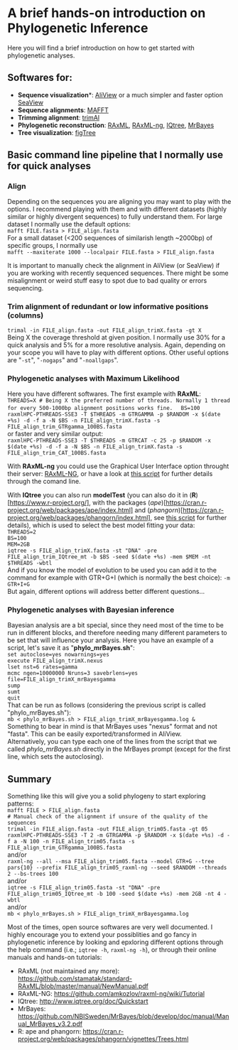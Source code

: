 # A brief hands-on introduction on Phylogenetic Inference  
Here you will find a brief introduction on how to get started with phylogenetic analyses.
  
## Softwares for:  
- **Sequence visualization***: [AliView](https://ormbunkar.se/aliview/) or a much simpler and faster option [SeaView](http://doua.prabi.fr/software/seaview)  
- **Sequence alignments**: [MAFFT](https://mafft.cbrc.jp/alignment/software/)  
- **Trimming alignment**: [trimAl](http://trimal.cgenomics.org/downloads)  
- **Phylogenetic reconstruction**: [RAxML](https://github.com/stamatak/standard-RAxML), [RAxML-ng](https://github.com/amkozlov/raxml-ng), [IQtree](http://www.iqtree.org/), [MrBayes](https://nbisweden.github.io/MrBayes/)  
- **Tree visualization**: [figTree](http://tree.bio.ed.ac.uk/software/figtree/)  
  
## Basic command line pipeline that I normally use for quick analyses  
  
### Align  
Depending on the sequences you are aligning you may want to play with the options. I recommend playing with them and with different datasets (highly similar or highly divergent sequences) to fully understand them.
For large dataset I normally use the default options:  
```mafft FILE.fasta > FILE_align.fasta```  
For a small dataset (<200 sequences of similarish length ~2000bp) of specific groups, I normally use  
```mafft --maxiterate 1000 --localpair FILE.fasta > FILE_align.fasta```  
  
It is important to manually check the alignment in AliView (or SeaView) if you are working with recently sequenced sequences. There might be some misalignment or weird stuff easy to spot due to bad quality or errors sequencing.  
  
### Trim alignment of redundant or low informative positions (columns)  
```trimal -in FILE_align.fasta -out FILE_align_trimX.fasta -gt X```  
Being X the coverage threshold at given position. I normally use 30% for a quick analysis and 5% for a more resolutive analysis. Again, depending on your scope you will have to play with different options. Other useful options are "```-st```", "```-nogaps```" and "```-noallgaps```".  
  
### Phylogenetic analyses with Maximum Likelihood  
Here you have different softwares. The first example with **RAxML**:  
```THREADS=X # Being X the preferred number of threads. Normally 1 thread for every 500-1000bp alignment positions works fine.  ```
```BS=100```  
```raxmlHPC-PTHREADS-SSE3 -T $THREADS -m GTRGAMMA -p $RANDOM -x $(date +%s) -d -f a -N $BS -n FILE_align_trimX.fasta -s FILE_align_trim_GTRgamma_100BS.fasta```  
or faster and very similar output:  
```raxmlHPC-PTHREADS-SSE3 -T $THREADS -m GTRCAT -c 25 -p $RANDOM -x $(date +%s) -d -f a -N $BS -n FILE_align_trimX.fasta -s FILE_align_trim_CAT_100BS.fasta```  
  
With **RAxML-ng** you could use the Graphical User Interface option throught their server: [RAxML-NG](https://raxml-ng.vital-it.ch/#/), or have a look at [this script](https://github.com/MiguelMSandin/phylogeniesKickStart/blob/main/scripts/3.2_RAxML-ng.sh) for further details through the comand line.  
  
With **IQtree** you can also run **modelTest** (you can also do it in (**R**)[https://www.r-project.org/], with the packages (*ape*)[https://cran.r-project.org/web/packages/ape/index.html] and (*phangorn*)[https://cran.r-project.org/web/packages/phangorn/index.html], see [this script](https://github.com/MiguelMSandin/phylogeniesKickStart/blob/main/scripts/3.5_PhyML_in_R.R) for further details), which is used to select the best model fitting your data:  
```THREADS=2```  
```BS=100```  
```MEM=2GB```  
```iqtree -s FILE_align_trimX.fasta -st "DNA" -pre FILE_align_trim_IQtree_mt -b $BS -seed $(date +%s) -mem $MEM -nt $THREADS -wbtl```  
And if you know the model of evolution to be used you can add it to the command for example with GTR+G+I (which is normally the best choice): ```-m GTR+I+G```  
But again, different options will address better different questions...  
  
### Phylogenetic analyses with Bayesian inference  
Bayesian analysis are a bit special, since they need most of the time to be run in different blocks, and therefore needing many different parameters to be set that will influence your analysis. Here you have an example of a script, let's save it as "**phylo_mrBayes.sh**":  
```set autoclose=yes nowarnings=yes```  
```execute FILE_align_trimX.nexus```  
```lset nst=6 rates=gamma```  
```mcmc ngen=10000000 Nruns=3 savebrlens=yes file=FILE_align_trimX_mrBayesgamma```  
```sump```  
```sumt```  
```quit```  
That can be run as follows (considering the previous script is called "phylo_mrBayes.sh"):  
```mb < phylo_mrBayes.sh > FILE_align_trimX_mrBayesgamma.log &```  
Something to bear in mind is that MrBayes uses "nexus" format and not "fasta". This can be easily exported/transformed in AliView.  
Alternatively, you can type each one of the lines from the script that we called *phylo_mrBayes.sh* directly in the MrBayes prompt (except for the first line, which sets the autoclosing).  
  
## Summary
Something like this will give you a solid phylogeny to start exploring patterns:  
```mafft FILE > FILE_align.fasta```  
```# Manual check of the alignment if unsure of the quality of the sequences```  
```trimal -in FILE_align.fasta -out FILE_align_trim05.fasta -gt 05```  
```raxmlHPC-PTHREADS-SSE3 -T 2 -m GTRGAMMA -p $RANDOM -x $(date +%s) -d -f a -N 100 -n FILE_align_trim05.fasta -s FILE_align_trim_GTRgamma_100BS.fasta```  
and/or  
```raxml-ng --all --msa FILE_align_trim05.fasta --model GTR+G --tree pars{10} --prefix FILE_align_trim05_raxml-ng --seed $RANDOM --threads 2 --bs-trees 100```  
and/or  
```iqtree -s FILE_align_trim05.fasta -st "DNA" -pre FILE_align_trim05_IQtree_mt -b 100 -seed $(date +%s) -mem 2GB -nt 4 -wbtl```  
and/or  
```mb < phylo_mrBayes.sh > FILE_align_trimX_mrBayesgamma.log```  
  
Most of the times, open source softwares are very well documented. I highly encourage you to extend your possiblities and go fancy in phylogenetic inference by looking and epxloring different options through the help command (i.e.; ```iqtree -h```, ```raxml-ng -h```), or through their online manuals and hands-on tutorials:
- RAxML (not maintained any more): https://github.com/stamatak/standard-RAxML/blob/master/manual/NewManual.pdf  
- RAxML-NG: https://github.com/amkozlov/raxml-ng/wiki/Tutorial  
- IQtree: http://www.iqtree.org/doc/Quickstart  
- MrBayes: https://github.com/NBISweden/MrBayes/blob/develop/doc/manual/Manual_MrBayes_v3.2.pdf  
- R: ape and phangorn: https://cran.r-project.org/web/packages/phangorn/vignettes/Trees.html  
